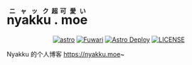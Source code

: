 <h1>
   <ruby>
      nyakku<rp>(</rp><rt>ニャック</rt><rp>)</rp>
      .<rp>(</rp><rt>超</rt><rp>)</rp>
      moe<rp>(</rp><rt>可愛い</rt><rp>)</rp>
   </ruby>
</h1>

<p align="center">
   <a href="https://github.com/withastro/astro" target="_blank"><img alt="astro" src="https://img.shields.io/badge/Astro-build-1aad19?style=for-the-badge&logo=astro"></a>
   <a href="https://github.com/saicaca/fuwari" target="_blank"><img alt="Fuwari" src="https://img.shields.io/badge/Fuwari-theme-26a2ff?style=for-the-badge&logo=astro"></a>
   <a href="https://actions-badge.atrox.dev/SigureMo/nyakku.moe/goto?ref=main"><img alt="Astro Deploy" src="https://img.shields.io/endpoint.svg?url=https%3A%2F%2Factions-badge.atrox.dev%2FSigureMo%2Fnyakku.moe%2Fbadge%3Fref%3Dmain&style=for-the-badge" /></a>
   <a href="LICENSE"><img alt="LICENSE" src="https://img.shields.io/badge/License-CC--BY--NC--SA%204.0-yellow?style=for-the-badge"></a>
</p>

Nyakku 的个人博客 <https://nyakku.moe>~
